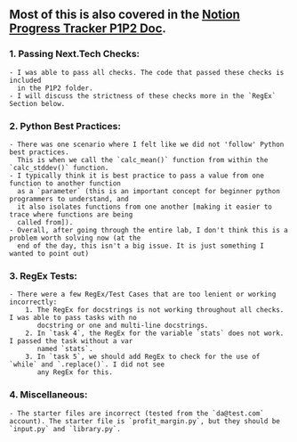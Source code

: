 ## Most of this is also covered in the [Notion Progress Tracker P1P2 Doc](https://www.notion.so/Progress-Tracker-0a07418e75fc4bf59bf33fe6c7bda36f).

### 1. Passing Next.Tech Checks:
    - I was able to pass all checks. The code that passed these checks is included
      in the P1P2 folder.
    - I will discuss the strictness of these checks more in the `RegEx` Section below.
### 2. Python Best Practices:
    - There was one scenario where I felt like we did not 'follow' Python best practices.
      This is when we call the `calc_mean()` function from within the `calc_stddev()` function.
    - I typically think it is best practice to pass a value from one function to another function
      as a `parameter` (this is an important concept for beginner python programmers to understand, and
      it also isolates functions from one another [making it easier to trace where functions are being 
      called from]).
    - Overall, after going through the entire lab, I don't think this is a problem worth solving now (at the 
      end of the day, this isn't a big issue. It is just something I wanted to point out)
### 3. RegEx Tests:
    - There were a few RegEx/Test Cases that are too lenient or working incorrectly:
        1. The RegEx for docstrings is not working throughout all checks. I was able to pass tasks with no 
           docstring or one and multi-line docstrings.
        2. In `task 4`, the RegEx for the variable `stats` does not work. I passed the task without a var 
           named `stats`.
        3. In `task 5`, we should add RegEx to check for the use of `while` and `.replace()`. I did not see
           any RegEx for this.
### 4. Miscellaneous:
    - The starter files are incorrect (tested from the `da@test.com` account). The starter file is `profit_margin.py`, but they should be `input.py` and `library.py`.
